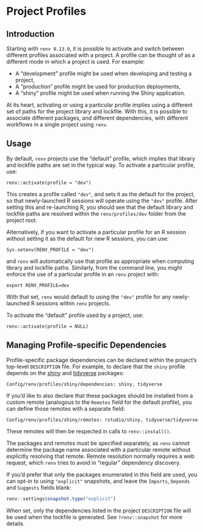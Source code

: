 Project Profiles
================

## Introduction

Starting with `renv 0.13.0`, it is possible to activate and switch
between different profiles associated with a project. A profile can be
thought of as a different mode in which a project is used. For example:

- A “development” profile might be used when developing and testing a
  project,
- A “production” profile might be used for production deployments,
- A “shiny” profile might be used when running the Shiny application.

At its heart, activating or using a particular profile implies using a
different set of paths for the project library and lockfile. With this,
it is possible to associate different packages, and different
dependencies, with different workflows in a single project using `renv`.

## Usage

By default, `renv` projects use the “default” profile, which implies
that library and lockfile paths are set in the typical way. To activate
a particular profile, use:

    renv::activate(profile = "dev")

This creates a profile called `"dev"`, and sets it as the default for
the project, so that newly-launched R sessions will operate using the
`"dev"` profile. After setting this and re-launching R, you should see
that the default library and lockfile paths are resolved within the
`renv/profiles/dev` folder from the project root.

Alternatively, if you want to activate a particular profile for an R
session without setting it as the default for new R sessions, you can
use:

    Sys.setenv(RENV_PROFILE = "dev")

and `renv` will automatically use that profile as appropriate when
computing library and lockfile paths. Similarly, from the command line,
you might enforce the use of a particular profile in an `renv` project
with:

    export RENV_PROFILE=dev

With that set, `renv` would default to using the `"dev"` profile for any
newly-launched R sessions within `renv` projects.

To activate the “default” profile used by a project, use:

    renv::activate(profile = NULL)

## Managing Profile-specific Dependencies

Profile-specific package dependencies can be declared within the
project’s top-level `DESCRIPTION` file. For example, to declare that the
`shiny` profile depends on the [shiny](https://shiny.rstudio.com/) and
[tidyverse](https://www.tidyverse.org/) packages:

    Config/renv/profiles/shiny/dependencies: shiny, tidyverse

If you’d like to also declare that these packages should be installed
from a custom remote (analogous to the `Remotes` field for the default
profile), you can define those remotes with a separate field:

    Config/renv/profiles/shiny/remotes: rstudio/shiny, tidyverse/tidyverse

These remotes will then be respected in calls to `renv::install()`.

The packages and remotes must be specified separately, as `renv` cannot
determine the package name associated with a particular remote without
explicitly resolving that remote. Remote resolution normally requires a
web request, which `renv` tries to avoid in “regular” dependency
discovery.

If you’d prefer that only the packages enumerated in this field are
used, you can opt-in to using `"explicit"` snapshots, and leave the
`Imports`, `Depends` and `Suggests` fields blank:

``` r
renv::settings$snapshot.type("explicit")
```

When set, only the dependencies listed in the project `DESCRIPTION` file
will be used when the lockfile is generated. See `?renv::snapshot` for
more details.
